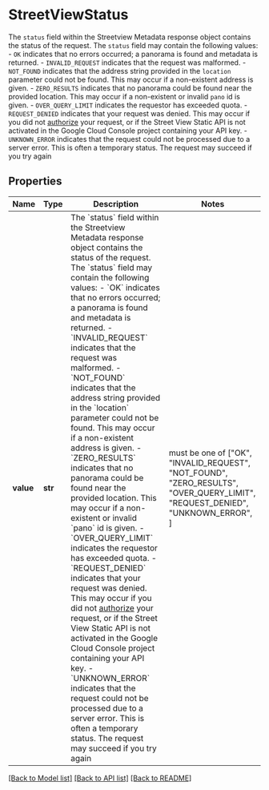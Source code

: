 # StreetViewStatus

The `status` field within the Streetview Metadata response object contains the status of the request. The `status` field may contain the following values:  - `OK` indicates that no errors occurred; a panorama is found and metadata is returned. - `INVALID_REQUEST` indicates that the request was malformed. - `NOT_FOUND` indicates that the address string provided in the `location` parameter could not be found. This may occur if a non-existent address is given. - `ZERO_RESULTS` indicates that no panorama could be found near the provided location. This may occur if a non-existent or invalid `pano` id is given. - `OVER_QUERY_LIMIT` indicates the requestor has exceeded quota. - `REQUEST_DENIED` indicates that your request was denied. This may occur if you did not [authorize](https://developers.google.com/maps/documentation/streetview/get-api-key) your request, or if the Street View Static API is not activated in the Google Cloud Console project containing your API key. - `UNKNOWN_ERROR` indicates that the request could not be processed due to a server error. This is often a temporary status. The request may succeed if you try again 

## Properties
Name | Type | Description | Notes
------------ | ------------- | ------------- | -------------
**value** | **str** | The &#x60;status&#x60; field within the Streetview Metadata response object contains the status of the request. The &#x60;status&#x60; field may contain the following values:  - &#x60;OK&#x60; indicates that no errors occurred; a panorama is found and metadata is returned. - &#x60;INVALID_REQUEST&#x60; indicates that the request was malformed. - &#x60;NOT_FOUND&#x60; indicates that the address string provided in the &#x60;location&#x60; parameter could not be found. This may occur if a non-existent address is given. - &#x60;ZERO_RESULTS&#x60; indicates that no panorama could be found near the provided location. This may occur if a non-existent or invalid &#x60;pano&#x60; id is given. - &#x60;OVER_QUERY_LIMIT&#x60; indicates the requestor has exceeded quota. - &#x60;REQUEST_DENIED&#x60; indicates that your request was denied. This may occur if you did not [authorize](https://developers.google.com/maps/documentation/streetview/get-api-key) your request, or if the Street View Static API is not activated in the Google Cloud Console project containing your API key. - &#x60;UNKNOWN_ERROR&#x60; indicates that the request could not be processed due to a server error. This is often a temporary status. The request may succeed if you try again  |  must be one of ["OK", "INVALID_REQUEST", "NOT_FOUND", "ZERO_RESULTS", "OVER_QUERY_LIMIT", "REQUEST_DENIED", "UNKNOWN_ERROR", ]

[[Back to Model list]](../README.md#documentation-for-models) [[Back to API list]](../README.md#documentation-for-api-endpoints) [[Back to README]](../README.md)


